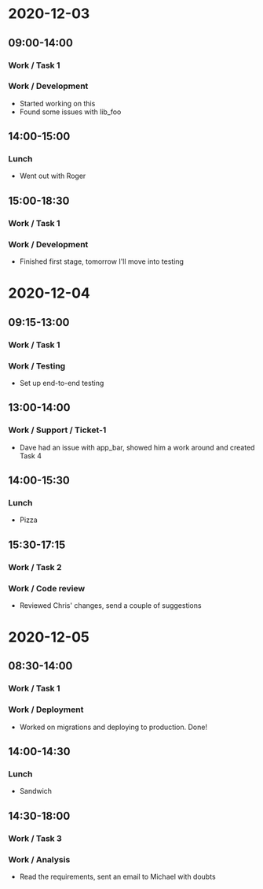 # 2020-12-03

## 09:00-14:00

### Work / Task 1

### Work / Development

* Started working on this
* Found some issues with lib_foo

## 14:00-15:00

### Lunch

* Went out with Roger

## 15:00-18:30

### Work / Task 1

### Work / Development

* Finished first stage, tomorrow I'll move into testing

# 2020-12-04

## 09:15-13:00

### Work / Task 1

### Work / Testing

* Set up end-to-end testing

## 13:00-14:00

### Work / Support / Ticket-1

* Dave had an issue with app_bar, showed him a work around and created Task 4

## 14:00-15:30

### Lunch

* Pizza

## 15:30-17:15

### Work / Task 2

### Work / Code review

* Reviewed Chris' changes, send a couple of suggestions

# 2020-12-05

## 08:30-14:00

### Work / Task 1

### Work / Deployment

* Worked on migrations and deploying to production. Done!

## 14:00-14:30

### Lunch

* Sandwich

## 14:30-18:00

### Work / Task 3

### Work / Analysis

* Read the requirements, sent an email to Michael with doubts
